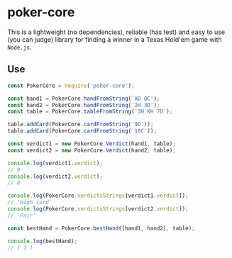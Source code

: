 # poker-core

This is a lightweight (no dependencies), reliable (has test) and easy to use (you can judge) library for finding a winner in a Texas Hold'em game with `Node.js`.

## Use

```js
const PokerCore = require('poker-core');

const hand1 = PokerCore.handFromString('AD QC');
const hand2 = PokerCore.handFromString('2H 3D');
const table = PokerCore.tableFromString('3H KH 7D');

table.addCard(PokerCore.cardFromString('9D'));
table.addCard(PokerCore.cardFromString('10C'));

const verdict1 = new PokerCore.Verdict(hand1, table);
const verdict2 = new PokerCore.Verdict(hand2, table);

console.log(verdict1.verdict);
// 9
console.log(verdict2.verdict);
// 8

console.log(PokerCore.verdictsStrings[verdict1.verdict]);
// 'High card'
console.log(PokerCore.verdictsStrings[verdict2.verdict]);
// 'Pair'

const bestHand = PokerCore.bestHand([hand1, hand2], table);

console.log(bestHand);
// [ 1 ]
```